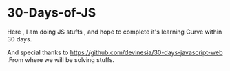 # 30-Days-of-JS
Here , I am doing JS stuffs , and hope to complete it's learning Curve within 30 days.


And special thanks to [https://github.com/devinesia/30-days-javascript-web ](_Devinesia_)  
.From where we will be solving stuffs.

